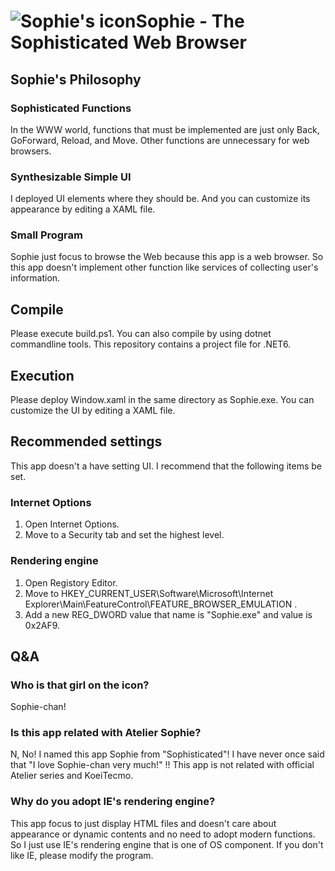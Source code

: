 # ![Sophie's icon](.\Sophie.ico)Sophie - The Sophisticated Web Browser

## Sophie's Philosophy
### Sophisticated Functions
In the WWW world, functions that must be implemented are just only Back, GoForward, Reload, and Move.
Other functions are unnecessary for web browsers.

### Synthesizable Simple UI
I deployed UI elements where they should be. And you can customize its appearance by editing a XAML file.

### Small Program
Sophie just focus to browse the Web because this app is a web browser.
So this app doesn't implement other function like services of collecting user's information. 

## Compile
Please execute build.ps1.
You can also compile by using dotnet commandline tools. This repository contains a project file for .NET6.

## Execution
Please deploy Window.xaml in the same directory as Sophie.exe. You can customize the UI by editing a XAML file.

## Recommended settings
This app doesn't a have setting UI. I recommend that the following items be set.

### Internet Options
1. Open Internet Options.
2. Move to a Security tab and set the highest level.
 
### Rendering engine
1. Open Registory Editor.
2. Move to HKEY_CURRENT_USER\Software\Microsoft\Internet Explorer\Main\FeatureControl\FEATURE_BROWSER_EMULATION .
3. Add a new REG_DWORD value that name is "Sophie.exe" and value is 0x2AF9. 

## Q&A
### Who is that girl on the icon?
Sophie-chan!

### Is this app related with Atelier Sophie?
N, No! I named this app Sophie from "Sophisticated"! 
I have never once said that "I love Sophie-chan very much!" !!
This app is not related with official Atelier series and KoeiTecmo.

### Why do you adopt IE's rendering engine?
This app focus to just display HTML files and doesn't care about appearance or dynamic contents and no need to adopt modern functions. So I just use IE's rendering engine that is one of OS component. If you don't like IE, please modify the program.